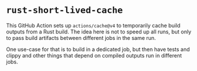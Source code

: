 # `rust-short-lived-cache`

This GitHub Action sets up `actions/cache@v4` to temporarily cache build outputs from a Rust build. The idea here is not to speed up all runs, but only to pass build artifacts between different jobs in the same run.

One use-case for that is to build in a dedicated job, but then have tests and clippy and other things that depend on compiled outputs run in different jobs.
